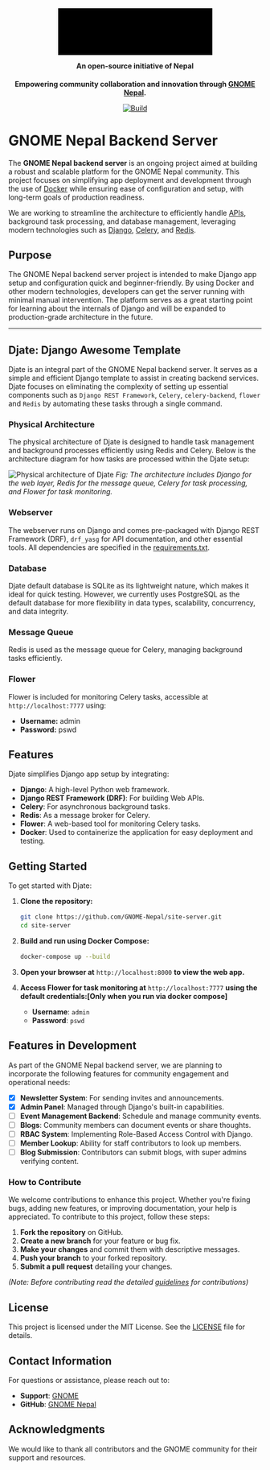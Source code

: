 <div align="center" style="position: relative;">
  <img style="background-color: transparent; filter: brightness(0) contrast(100);" src="assets\GNOMENepal.png" />
  <h4 style="margin-top: 10px;">An open-source initiative of Nepal</h2>
</div>

<p align="center">
  <strong>
  Empowering community collaboration and innovation through <a href="https://nepal.gnome.org/">GNOME Nepal</a>.
  </strong>
</p>

<p align="center">
  <a href="https://github.com/GNOME-Nepal/site-server/actions"><img
    src="https://github.com/GNOME-Nepal/site-server/workflows/GNOME%20server%20CI%20workflow/badge.svg?branch=main"
    alt="Build"
  /></a>


#




# GNOME Nepal Backend Server

The **GNOME Nepal backend server** is an ongoing project aimed at building a robust and scalable platform for the GNOME Nepal community. This project focuses on simplifying app deployment and development through the use of [Docker](https://docs.docker.com/?_gl=1*1yac3bs*_gcl_au*NzU3MzU0MDMwLjE3Mjk0ODUyMTU.*_ga*NDEwNzYxNDg0LjE3MjI3NjE3NTA.*_ga_XJWPQMJYHQ*MTcyOTQ4NTIxNS40LjEuMTcyOTQ4NTIxNy41OC4wLjA.) while ensuring ease of configuration and setup, with long-term goals of production readiness.

We are working to streamline the architecture to efficiently handle [APIs](https://swagger.io/docs/), background task processing, and database management, leveraging modern technologies such as [Django](https://docs.djangoproject.com/en/5.1/), [Celery](https://docs.celeryq.dev/en/stable/index.html), and [Redis](https://docs.djangoproject.com/en/5.1/topics/cache/).

## Purpose

The GNOME Nepal backend server project is intended to make Django app setup and configuration quick and beginner-friendly. By using Docker and other modern technologies, developers can get the server running with minimal manual intervention. The platform serves as a great starting point for learning about the internals of Django and will be expanded to production-grade architecture in the future.

---

## Djate: Django Awesome Template

Djate is an integral part of the GNOME Nepal backend server. It serves as a simple and efficient Django template to assist in creating backend services. Djate focuses on eliminating the complexity of setting up essential components such as `Django REST Framework`, `Celery`, `celery-backend`, `flower` and `Redis` by automating these tasks through a single command.


### Physical Architecture

The physical architecture of Djate is designed to handle task management and background processes efficiently using Redis and Celery. Below is the architecture diagram for how tasks are processed within the Djate setup:

![Physical architecture of Djate](https://github.com/Sailesh-Singh/site-server/raw/main/assets/physical_architecture.jpg)
*Fig: The architecture includes Django for the web layer, Redis for the message queue, Celery for task processing, and Flower for task monitoring.*

### Webserver

The webserver runs on Django and comes pre-packaged with Django REST Framework (DRF), `drf_yasg` for API documentation, and other essential tools. All dependencies are specified in the [requirements.txt](https://github.com/GNOME-Nepal/site-server/blob/main/requirements.txt).

### Database

Djate default database is SQLite as its lightweight nature, which makes it ideal for quick testing. However, we currently uses PostgreSQL as the default database for more flexibility in data types, scalability, concurrency, and data integrity.

### Message Queue

Redis is used as the message queue for Celery, managing background tasks efficiently.

### Flower

Flower is included for monitoring Celery tasks, accessible at `http://localhost:7777` using:

- **Username:** admin
- **Password:** pswd

## Features

Djate simplifies Django app setup by integrating:

- **Django**: A high-level Python web framework.
- **Django REST Framework (DRF)**: For building Web APIs.
- **Celery**: For asynchronous background tasks.
- **Redis**: As a message broker for Celery.
- **Flower**: A web-based tool for monitoring Celery tasks.
- **Docker**: Used to containerize the application for easy deployment and testing.

## Getting Started

To get started with Djate:

1. **Clone the repository:**

   ```bash
   git clone https://github.com/GNOME-Nepal/site-server.git
   cd site-server
   ```

2. **Build and run using Docker Compose:**

   ```bash
   docker-compose up --build
   ```

3. **Open your browser at** `http://localhost:8000` **to view the web app.**

4. **Access Flower for task monitoring at** `http://localhost:7777` **using the default credentials:[Only when you run via docker compose]**
   - **Username**: `admin`
   - **Password**: `pswd`


## Features in Development

As part of the GNOME Nepal backend server, we are planning to incorporate the following features for community engagement and operational needs:

- [x] **Newsletter System**: For sending invites and announcements.
- [x] **Admin Panel**: Managed through Django's built-in capabilities.
- [ ] **Event Management Backend**: Schedule and manage community events.
- [ ] **Blogs**: Community members can document events or share thoughts.
- [ ] **RBAC System**: Implementing Role-Based Access Control with Django.
- [ ] **Member Lookup**: Ability for staff contributors to look up members.
- [ ] **Blog Submission**: Contributors can submit blogs, with super admins verifying content.

### How to Contribute
We welcome contributions to enhance this project. Whether you're fixing bugs, adding new features, or improving documentation, your help is appreciated.
To contribute to this project, follow these steps:

1. **Fork the repository** on GitHub.
2. **Create a new branch** for your feature or bug fix.
3. **Make your changes** and commit them with descriptive messages.
4. **Push your branch** to your forked repository.
5. **Submit a pull request** detailing your changes.

*(Note: Before contributing read the detailed [guidelines](CONTRIBUTING.md) for contributions)*


## License

This project is licensed under the MIT License. See the [LICENSE](https://github.com/GNOME-Nepal/site-server/blob/main/LICENSE) file for details.

## Contact Information

For questions or assistance, please reach out to:

- **Support**: [GNOME](https://github.com/GNOME-Nepal/site-server/issues/new/choose)
- **GitHub**: [GNOME Nepal](https://github.com/GNOME-Nepal)

## Acknowledgments

We would like to thank all contributors and the GNOME community for their support and resources.
